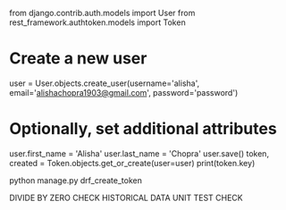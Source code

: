 from django.contrib.auth.models import User
from rest_framework.authtoken.models import Token

# Create a new user
user = User.objects.create_user(username='alisha', email='alishachopra1903@gmail.com', password='password')

# Optionally, set additional attributes
user.first_name = 'Alisha'
user.last_name = 'Chopra'
user.save()
token, created = Token.objects.get_or_create(user=user)
print(token.key)


python manage.py drf_create_token <username>





DIVIDE BY ZERO CHECK
HISTORICAL DATA 
UNIT TEST CHECK